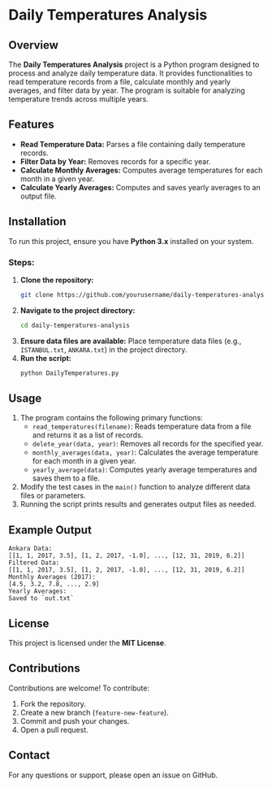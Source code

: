 # Daily Temperatures Analysis

## Overview
The **Daily Temperatures Analysis** project is a Python program designed to process and analyze daily temperature data. It provides functionalities to read temperature records from a file, calculate monthly and yearly averages, and filter data by year. The program is suitable for analyzing temperature trends across multiple years.

## Features
- **Read Temperature Data:** Parses a file containing daily temperature records.
- **Filter Data by Year:** Removes records for a specific year.
- **Calculate Monthly Averages:** Computes average temperatures for each month in a given year.
- **Calculate Yearly Averages:** Computes and saves yearly averages to an output file.

## Installation
To run this project, ensure you have **Python 3.x** installed on your system.

### Steps:
1. **Clone the repository:**
   ```bash
   git clone https://github.com/yourusername/daily-temperatures-analysis.git
   ```
2. **Navigate to the project directory:**
   ```bash
   cd daily-temperatures-analysis
   ```
3. **Ensure data files are available:**
   Place temperature data files (e.g., `ISTANBUL.txt`, `ANKARA.txt`) in the project directory.
4. **Run the script:**
   ```bash
   python DailyTemperatures.py
   ```

## Usage
1. The program contains the following primary functions:
   - `read_temperatures(filename)`: Reads temperature data from a file and returns it as a list of records.
   - `delete_year(data, year)`: Removes all records for the specified year.
   - `monthly_averages(data, year)`: Calculates the average temperature for each month in a given year.
   - `yearly_average(data)`: Computes yearly average temperatures and saves them to a file.
2. Modify the test cases in the `main()` function to analyze different data files or parameters.
3. Running the script prints results and generates output files as needed.

## Example Output
```
Ankara Data:
[[1, 1, 2017, 3.5], [1, 2, 2017, -1.0], ..., [12, 31, 2019, 6.2]]
Filtered Data:
[[1, 1, 2017, 3.5], [1, 2, 2017, -1.0], ..., [12, 31, 2019, 6.2]]
Monthly Averages (2017):
[4.5, 3.2, 7.8, ..., 2.9]
Yearly Averages:
Saved to `out.txt`
```

## License
This project is licensed under the **MIT License**.

## Contributions
Contributions are welcome! To contribute:
1. Fork the repository.
2. Create a new branch (`feature-new-feature`).
3. Commit and push your changes.
4. Open a pull request.

## Contact
For any questions or support, please open an issue on GitHub.

